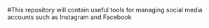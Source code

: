 #This repository will contain useful tools for managing social media accounts such as Instagram and Facebook